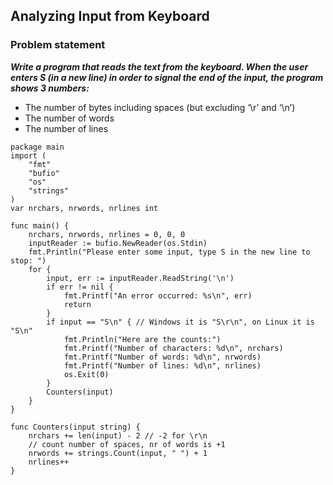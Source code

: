 ## Analyzing Input from Keyboard

### Problem statement

***Write a program that reads the text from the keyboard. When the user enters S (in a new line) in order to signal the end of the input, the program shows 3 numbers:***

- The number of bytes including spaces (but excluding ‘\r’ and ‘\n’)
- The number of words
- The number of lines

```golang
package main
import (
	"fmt"
	"bufio"
	"os"
	"strings"
)
var nrchars, nrwords, nrlines int

func main() {
	nrchars, nrwords, nrlines = 0, 0, 0 
	inputReader := bufio.NewReader(os.Stdin)
	fmt.Println("Please enter some input, type S in the new line to stop: ")
	for {
		input, err := inputReader.ReadString('\n')
		if err != nil {
			fmt.Printf("An error occurred: %s\n", err)
			return
		}
		if input == "S\n" { // Windows it is "S\r\n", on Linux it is "S\n"
			fmt.Println("Here are the counts:")
			fmt.Printf("Number of characters: %d\n", nrchars)
			fmt.Printf("Number of words: %d\n", nrwords)
			fmt.Printf("Number of lines: %d\n", nrlines)
			os.Exit(0)
		}
		Counters(input)
	}
}

func Counters(input string) {
	nrchars += len(input) - 2 // -2 for \r\n
	// count number of spaces, nr of words is +1
	nrwords += strings.Count(input, " ") + 1
	nrlines++
}
```

  
